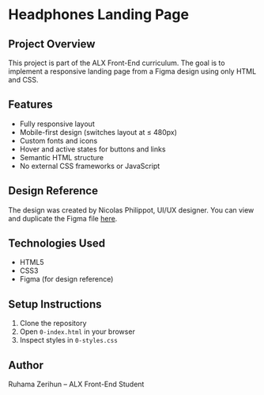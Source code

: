 # Headphones Landing Page

## Project Overview
This project is part of the ALX Front-End curriculum. The goal is to implement a responsive landing page from a Figma design using only HTML and CSS.

## Features
- Fully responsive layout
- Mobile-first design (switches layout at ≤ 480px)
- Custom fonts and icons
- Hover and active states for buttons and links
- Semantic HTML structure
- No external CSS frameworks or JavaScript

## Design Reference
The design was created by Nicolas Philippot, UI/UX designer. You can view and duplicate the Figma file [here](https://www.figma.com/file-link).

## Technologies Used
- HTML5
- CSS3
- Figma (for design reference)

## Setup Instructions
1. Clone the repository
2. Open `0-index.html` in your browser
3. Inspect styles in `0-styles.css`

## Author
Ruhama Zerihun – ALX Front-End Student
